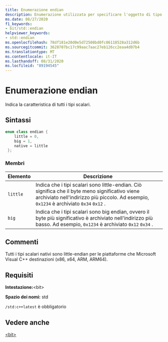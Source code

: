 ```yaml
---
title: Enumerazione endian
description: Enumerazione utilizzata per specificare l'oggetto di tipo scalare
ms.date: 08/27/2020
f1_keywords:
- bit/std::endian
helpviewer_keywords:
- std::endian
ms.openlocfilehash: 78df181e20d0e5d72508bd0fc86118528a312d6b
ms.sourcegitcommit: 3628707bc17c99aac7aac27eb126cc2eaa4d07b4
ms.translationtype: MT
ms.contentlocale: it-IT
ms.lasthandoff: 08/31/2020
ms.locfileid: "89194545"
---
```

# <a name="endian-enum"></a>Enumerazione endian

Indica la caratteristica di tutti i tipi scalari.

## <a name="syntax"></a>Sintassi

```cpp
enum class endian {
    little = 0,
    big = 1,
    native = little
 };
```

### <a name="members"></a>Membri

|Elemento|Descrizione|
|-|-|
| `little` | Indica che i tipi scalari sono little-endian. Ciò significa che il byte meno significativo viene archiviato nell'indirizzo più piccolo. Ad esempio, `0x1234` è archiviato `0x34` `0x12` .  |
| `big` | Indica che i tipi scalari sono big endian, ovvero il byte più significativo è archiviato nell'indirizzo più basso. Ad esempio, `0x1234` è archiviato `0x12` `0x34` .  |

## <a name="remarks"></a>Commenti

Tutti i tipi scalari nativi sono little-endian per le piattaforme che Microsoft Visual C++ destinazioni (x86, x64, ARM, ARM64).

## <a name="requirements"></a>Requisiti

**Intestazione:**\<bit>

**Spazio dei nomi:** std

`/std:c++latest` è obbligatorio

## <a name="see-also"></a>Vedere anche

[\<bit>](../standard-library/bit.md)  
